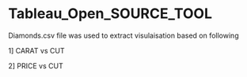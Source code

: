 # Tableau_Open_SOURCE_TOOL

Diamonds.csv file was used to extract visulaisation based on following

1] CARAT vs CUT

2] PRICE vs CUT
